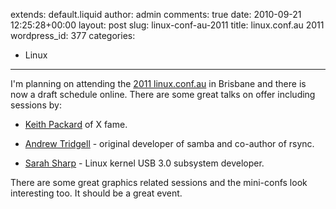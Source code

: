 extends: default.liquid
author: admin
comments: true
date: 2010-09-21 12:25:28+00:00
layout: post
slug: linux-conf-au-2011
title: linux.conf.au 2011
wordpress_id: 377
categories:
- Linux
---

I'm planning on attending the [2011 linux.conf.au](http://lca2011.linux.org.au/) in Brisbane and there is now a draft schedule online. There are some great talks on offer including sessions by:





  * [Keith Packard](http://en.wikipedia.org/wiki/Keith_Packard) of X fame.


  * [Andrew Tridgell](http://en.wikipedia.org/wiki/Andrew_Tridgell) - original developer of samba and co-author of rsync.


  * [Sarah Sharp](http://sarah.thesharps.us/) - Linux kernel USB 3.0 subsystem developer. 


 
There are some great graphics related sessions and the mini-confs look interesting too. It should be a great event.
